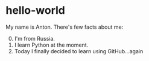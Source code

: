 # hello-world
My name is Anton.
There's few facts about me:

0. I'm from Russia.
1. I learn Python at the moment.
2. Today I finally deсided to learn using GitHub...again
